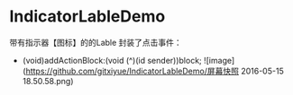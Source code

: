 # IndicatorLableDemo
带有指示器【图标】的的Lable
封装了点击事件：
- (void)addActionBlock:(void (^)(id sender))block;
![image](https://github.com/gitxiyue/IndicatorLableDemo/屏幕快照 2016-05-15 18.50.58.png)
